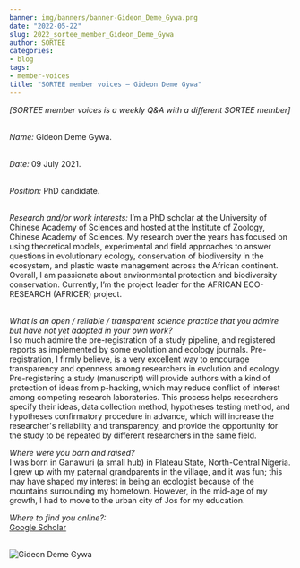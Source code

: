```yaml
---
banner: img/banners/banner-Gideon_Deme_Gywa.png
date: "2022-05-22"
slug: 2022_sortee_member_Gideon_Deme_Gywa
author: SORTEE
categories:
- blog
tags:
- member-voices
title: "SORTEE member voices – Gideon Deme Gywa" 
---
```



*[SORTEE member voices is a weekly Q&A with a different SORTEE member]*   
&nbsp;
&nbsp;

   _Name:_ Gideon Deme Gywa.   
&nbsp;

   _Date:_ 09 July 2021.   
&nbsp;

   _Position:_ PhD candidate.   
&nbsp;

   _Research and/or work interests:_ I’m a PhD scholar at the University of Chinese Academy of Sciences and hosted at the Institute of Zoology, Chinese Academy of Sciences. My research over the years has focused on using theoretical models, experimental and field approaches to answer questions in evolutionary ecology, conservation of biodiversity in the ecosystem, and plastic waste management across the African continent. Overall, I am passionate about environmental protection and biodiversity conservation. Currently, I’m the project leader for the AFRICAN ECO-RESEARCH (AFRICER) project.   
&nbsp;
&nbsp;

_What is an open / reliable / transparent science practice that you admire but have not yet adopted in your own work?_   
I so much admire the pre-registration of a study pipeline, and registered reports as implemented by some evolution and ecology journals. Pre-registration, I firmly believe, is a very excellent way to encourage transparency and openness among researchers in evolution and ecology. Pre-registering a study (manuscript) will provide authors with a kind of protection of ideas from p-hacking, which may reduce conflict of interest among competing research laboratories. This process helps researchers specify their ideas, data collection method, hypotheses testing method, and hypotheses confirmatory procedure in advance, which will increase the researcher's reliability and transparency, and provide the opportunity for the study to be repeated by different researchers in the same field. 
&nbsp;
&nbsp;

_Where were you born and raised?_   
I was born in Ganawuri (a small hub) in Plateau State, North-Central Nigeria. I grew up with my paternal grandparents in the village, and it was fun; this may have shaped my interest in being an ecologist because of the mountains surrounding my hometown. However, in the mid-age of my growth, I had to move to the urban city of Jos for my education.
&nbsp;
&nbsp;

_Where to find you online?:_   
[Google Scholar](https://scholar.google.com/citations?user=ISsrNjIAAAAJ&hl=en)   
&nbsp;
&nbsp;

![Gideon Deme Gywa](/blog/images/Gideon_Deme_Gywa.png)    
&nbsp;
